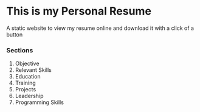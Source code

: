 # This is my Personal Resume

A static website to view my resume online and download it with a click of a button

### Sections
1. Objective
2. Relevant Skills
3. Education
4. Training
5. Projects
6. Leadership
7. Programming Skills

